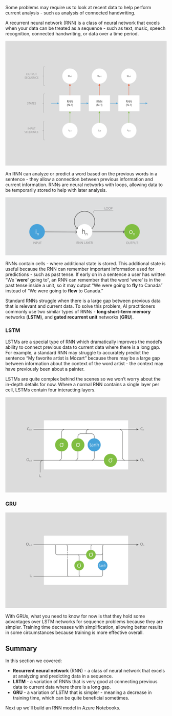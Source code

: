 Some problems may require us to look at recent data to help perform current analysis - such as analysis of connected handwriting.

A recurrent neural network (RNN) is a class of neural network that excels when your data can be treated as a sequence - such as text, music, speech recognition, connected handwriting, or data over a time period.

![6.5 RNN](../media/6.5_RNN.png)

An RNN can analyze or predict a word based on the previous words in a sentence - they allow a connection between previous information and current information. RNNs are neural networks with loops, allowing data to be temporarily stored to help with later analysis.

![6.5 loop (1)](../media/6.5_loop__1_.png)

RNNs contain cells - where additional state is stored. This additional state is useful because the RNN can remember important information used for predictions - such as past tense. If early on in a sentence a user has written “We '__were__' going to”, an RNN can remember that the word 'were' is in the past tense inside a unit, so it may output “We were going to __fly__ to Canada” instead of “We were going to __flew__ to Canada.”

Standard RNNs struggle when there is a large gap between previous data that is relevant and current data. To solve this problem, AI practitioners commonly use two similar types of RNNs - __long short-term memory__ networks (__LSTM__), and __gated recurrent unit__ networks (__GRU__).

### LSTM

LSTMs are a special type of RNN which dramatically improves the model’s ability to connect previous data to current data where there is a long gap. For example, a standard RNN may struggle to accurately predict the sentence “My favorite artist is Mozart” because there may be a large gap between information about the context of the word artist - the context may have previously been about a painter.

LSTMs are quite complex behind the scenes so we won’t worry about the in-depth details for now. Where a normal RNN contains a single layer per cell, LSTMs contain four interacting layers.

![6.5 LSTM](../media/6.5_LSTM.png)

### GRU

![6.5 GRU](../media/6.5_GRU.png)

With GRUs, what you need to know for now is that they hold some advantages over LSTM networks for sequence problems because they are simpler. Training time decreases with simplification, allowing better results in some circumstances because training is more effective overall.

## Summary

In this section we covered:

* __Recurrent neural network__ (RNN) - a class of neural network that excels at analyzing and predicting data in a sequence.
* __LSTM__ - a variation of RNNs that is very good at connecting previous data to current data where there is a long gap.
* __GRU__ - a variation of LSTM that is simpler - meaning a decrease in training time, which can be quite beneficial sometimes.

Next up we'll build an RNN model in Azure Notebooks.